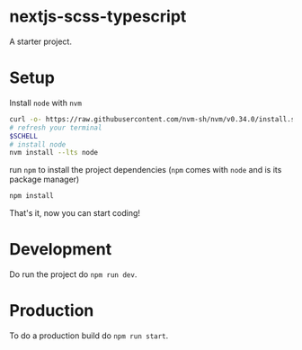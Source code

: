 # nextjs-scss-typescript

A starter project.

# Setup

Install `node` with `nvm`

```bash
curl -o- https://raw.githubusercontent.com/nvm-sh/nvm/v0.34.0/install.sh | bash
# refresh your terminal
$SCHELL
# install node
nvm install --lts node
```

run `npm` to install the project dependencies (`npm` comes with `node` and is its package manager)

```bash
npm install
```

That's it, now you can start coding!

# Development

Do run the project do `npm run dev`.

# Production

To do a production build do `npm run start`.
